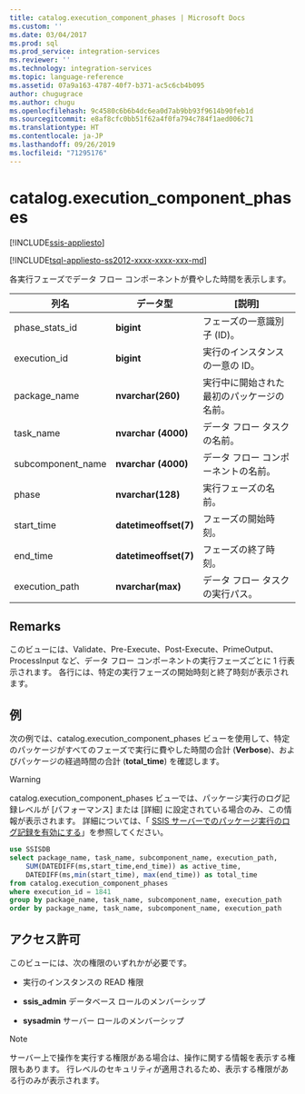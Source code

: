 ```yaml
---
title: catalog.execution_component_phases | Microsoft Docs
ms.custom: ''
ms.date: 03/04/2017
ms.prod: sql
ms.prod_service: integration-services
ms.reviewer: ''
ms.technology: integration-services
ms.topic: language-reference
ms.assetid: 07a9a163-4787-40f7-b371-ac5c6cb4b095
author: chugugrace
ms.author: chugu
ms.openlocfilehash: 9c4580c6b6b4dc6ea0d7ab9bb93f9614b90feb1d
ms.sourcegitcommit: e8af8cfc0bb51f62a4f0fa794c784f1aed006c71
ms.translationtype: HT
ms.contentlocale: ja-JP
ms.lasthandoff: 09/26/2019
ms.locfileid: "71295176"
---
```

# <a name="catalogexecution_component_phases"></a>catalog.execution_component_phases 

[!INCLUDE[ssis-appliesto](../../includes/ssis-appliesto-ssvrpluslinux-asdb-asdw-xxx.md)]


[!INCLUDE[tsql-appliesto-ss2012-xxxx-xxxx-xxx-md](../../includes/tsql-appliesto-ss2012-xxxx-xxxx-xxx-md.md)]

  各実行フェーズでデータ フロー コンポーネントが費やした時間を表示します。  
  
|列名|データ型|[説明]|  
|-----------------|---------------|-----------------|  
|phase_stats_id|**bigint**|フェーズの一意識別子 (ID)。|  
|execution_id|**bigint**|実行のインスタンスの一意の ID。|  
|package_name|**nvarchar(260)**|実行中に開始された最初のパッケージの名前。|  
|task_name|**nvarchar (4000)**|データ フロー タスクの名前。|  
|subcomponent_name|**nvarchar (4000)**|データ フロー コンポーネントの名前。|  
|phase|**nvarchar(128)**|実行フェーズの名前。|  
|start_time|**datetimeoffset(7)**|フェーズの開始時刻。|  
|end_time|**datetimeoffset(7)**|フェーズの終了時刻。|  
|execution_path|**nvarchar(max)**|データ フロー タスクの実行パス。|  
  
## <a name="remarks"></a>Remarks  
 このビューには、Validate、Pre-Execute、Post-Execute、PrimeOutput、ProcessInput など、データ フロー コンポーネントの実行フェーズごとに 1 行表示されます。 各行には、特定の実行フェーズの開始時刻と終了時刻が表示されます。  
  
## <a name="example"></a>例  
 次の例では、catalog.execution_component_phases ビューを使用して、特定のパッケージがすべてのフェーズで実行に費やした時間の合計 (**Verbose**)、およびパッケージの経過時間の合計 (**total_time**) を確認します。  
  
> [!WARNING]  
>  catalog.execution_component_phases ビューでは、パッケージ実行のログ記録レベルが [パフォーマンス] または [詳細] に設定されている場合のみ、この情報が表示されます。 詳細については、「 [SSIS サーバーでのパッケージ実行のログ記録を有効にする](../../integration-services/performance/integration-services-ssis-logging.md#server_logging)」を参照してください。  
  
```sql
use SSISDB  
select package_name, task_name, subcomponent_name, execution_path,  
    SUM(DATEDIFF(ms,start_time,end_time)) as active_time,  
    DATEDIFF(ms,min(start_time), max(end_time)) as total_time  
from catalog.execution_component_phases  
where execution_id = 1841  
group by package_name, task_name, subcomponent_name, execution_path  
order by package_name, task_name, subcomponent_name, execution_path  
```  
  
## <a name="permissions"></a>アクセス許可  
 このビューには、次の権限のいずれかが必要です。  
  
-   実行のインスタンスの READ 権限  
  
-   **ssis_admin** データベース ロールのメンバーシップ  
  
-   **sysadmin** サーバー ロールのメンバーシップ  
  
> [!NOTE]  
>  サーバー上で操作を実行する権限がある場合は、操作に関する情報を表示する権限もあります。 行レベルのセキュリティが適用されるため、表示する権限がある行のみが表示されます。  
  
  
